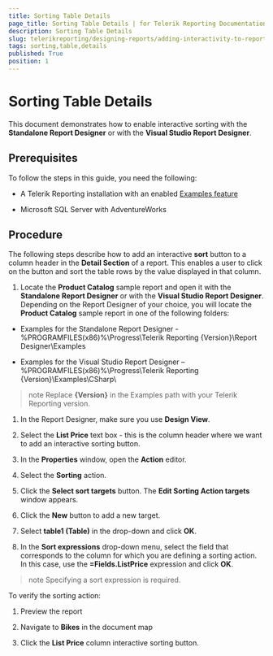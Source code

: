 ```yaml
---
title: Sorting Table Details
page_title: Sorting Table Details | for Telerik Reporting Documentation
description: Sorting Table Details
slug: telerikreporting/designing-reports/adding-interactivity-to-reports/actions/sorting-action/sorting-table-details
tags: sorting,table,details
published: True
position: 1
---
```


# Sorting Table Details



This document demonstrates how to enable interactive sorting with the __Standalone Report Designer__ or with the __Visual Studio Report Designer__.        

## Prerequisites

To follow the steps in this guide, you need the following:         

* A Telerik Reporting installation with an enabled [Examples feature](6E821131-83F3-45A4-BB6E-1530223D1E38#installingReporting)

* Microsoft SQL Server with AdventureWorks         			

## Procedure

The following steps describe how to add an interactive __sort__ button to a column header in the __Detail Section__ of a report.            This enables a user to click on the button and sort the table rows by the value displayed in that column.         

1. Locate the __Product Catalog__ sample report and open it                with the __Standalone Report Designer__ or with the __Visual Studio Report Designer__.             Depending on the Report Designer of your choice, you will locate the __Product Catalog__ sample report in one of the following folders:             

* Examples for the Standalone Report Designer - %PROGRAMFILES(x86)%\Progress\Telerik Reporting {Version}\Report Designer\Examples                 

* Examples for the Visual Studio Report Designer – %PROGRAMFILES(x86)%\Progress\Telerik Reporting {Version}\Examples\CSharp\                 

>note Replace  __{Version}__  in the Examples path with your Telerik Reporting version.               


1. In the Report Designer, make sure you use __Design View__.             

1. Select the __List Price__ text box - this is the column header where we want to add an interactive sorting button.             

1. In the __Properties__ window, open the __Action__ editor.             

1. Select the __Sorting__ action.             

1. Click the __Select sort targets__ button. The __Edit Sorting Action targets__ window appears.             

1. Click the __New__ button to add a new target.             

1. Select __table1 (Table)__ in the drop-down and click __OK__.             

1. In the __Sort expressions__ drop-down menu, select the field that corresponds to the column for which you are defining a sorting action.               In this case, use the __=Fields.ListPrice__ expression and click __OK__.             

>note Specifying a sort expression is required.


To verify the sorting action:         

1. Preview the report

1. Navigate to __Bikes__ in the document map

1. Click the __List Price__ column interactive sorting button.             
